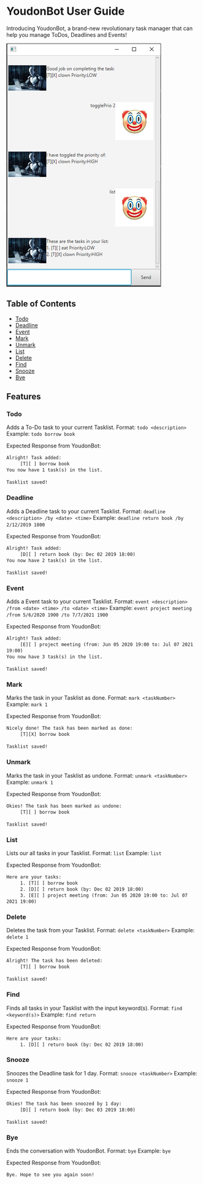 # YoudonBot User Guide

Introducing YoudonBot, a brand-new revolutionary task manager that can help you manage ToDos, Deadlines and Events!

![Screenshot of YoudonBot's GUI](Ui.png)
## Table of Contents

- [Todo](#Todo)
- [Deadline](#Deadline)
- [Event](#Event)
- [Mark](#Mark)
- [Unmark](#Unmark)
- [List](#List)
- [Delete](#Delete)
- [Find](#Find)
- [Snooze](#Snooze)
- [Bye](#Bye)
## Features

### Todo
Adds a To-Do task to your current Tasklist.
Format: `todo <description>`
Example: `todo borrow book`

Expected Response from YoudonBot:
```
Alright! Task added:
     [T][ ] borrow book
You now have 1 task(s) in the list.

Tasklist saved!
```
### Deadline
Adds a Deadline task to your current Tasklist.
Format: `deadline <description> /by <date> <time>`
Example: `deadline return book /by 2/12/2019 1800`

Expected Response from YoudonBot:
```
Alright! Task added:
     [D][ ] return book (by: Dec 02 2019 18:00)
You now have 2 task(s) in the list.

Tasklist saved!
```
### Event
Adds a Event task to your current Tasklist.
Format: `event <description> /from <date> <time> /to <date> <time>`
Example: `event project meeting /from 5/6/2020 1900 /to 7/7/2021 1900`

Expected Response from YoudonBot:
```
Alright! Task added:
     [E][ ] project meeting (from: Jun 05 2020 19:00 to: Jul 07 2021 19:00)
You now have 3 task(s) in the list.

Tasklist saved!
```
### Mark
Marks the task in your Tasklist as done.
Format: `mark <taskNumber>`
Example: `mark 1`

Expected Response from YoudonBot:
```
Nicely done! The task has been marked as done:
     [T][X] borrow book

Tasklist saved!
```
### Unmark
Marks the task in your Tasklist as undone.
Format: `unmark <taskNumber>`
Example: `unmark 1`

Expected Response from YoudonBot:
```
Okies! The task has been marked as undone:
     [T][ ] borrow book

Tasklist saved!
```
### List
Lists our all tasks in your Tasklist.
Format: `list`
Example: `list`

Expected Response from YoudonBot:
```
Here are your tasks:
     1. [T][ ] borrow book
     2. [D][ ] return book (by: Dec 02 2019 18:00)
     3. [E][ ] project meeting (from: Jun 05 2020 19:00 to: Jul 07 2021 19:00)
```
### Delete
Deletes the task from your Tasklist.
Format: `delete <taskNumber>`
Example: `delete 1`

Expected Response from YoudonBot:
```
Alright! The task has been deleted:
     [T][ ] borrow book

Tasklist saved!
```
### Find
Finds all tasks in your Tasklist with the input keyword(s).
Format: `find <keyword(s)>`
Example: `find return`

Expected Response from YoudonBot:
```
Here are your tasks:
     1. [D][ ] return book (by: Dec 02 2019 18:00)
```
### Snooze
Snoozes the Deadline task for 1 day.
Format: `snooze <taskNumber>`
Example: `snooze 1`

Expected Response from YoudonBot:
```
Okies! The task has been snoozed by 1 day:
     [D][ ] return book (by: Dec 03 2019 18:00)

Tasklist saved!
```
### Bye
Ends the conversation with YoudonBot.
Format: `bye`
Example: `bye`

Expected Response from YoudonBot:
```
Bye. Hope to see you again soon!
```